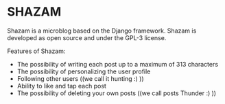 # SHAZAM
Shazam is a microblog based on the Django framework. Shazam is developed as open source and under the GPL-3 license.

Features of Shazam:
- The possibility of writing each post up to a maximum of 313 characters
- The possibility of personalizing the user profile
- Following other users ((we call it hunting :) ))
- Ability to like and tap each post
- The possibility of deleting your own posts ((we call posts Thunder :) ))
